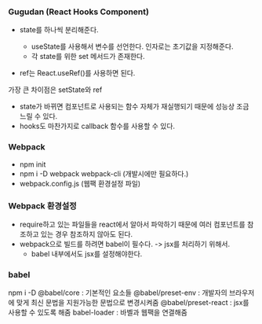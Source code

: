 ### Gugudan (React Hooks Component)

- state를 하나씩 분리해준다.

  - useState를 사용해서 변수를 선언한다. 인자로는 초기값을 지정해준다.
  - 각 state를 위한 set 메서드가 존재한다.

- ref는 React.useRef()를 사용하면 된다.

가장 큰 차이점은 setState와 ref

- state가 바뀌면 컴포넌트로 사용되는 함수 자체가 재실행되기 때문에 성능상 조금 느릴 수 있다.
- hooks도 마찬가지로 callback 함수를 사용할 수 있다.

### Webpack

- npm init
- npm i -D webpack webpack-cli (개발시에만 필요하다.)
- webpack.config.js (웹팩 환경설정 파일)

### Webpack 환경설정

- require하고 있는 파일들을 react에서 알아서 파악하기 때문에 여러 컴포넌트를 참조하고 있는 경우 참조하지 않아도 된다.
- webpack으로 빌드를 하려면 babel이 필수다. -> jsx를 처리하기 위해서.
  - babel 내부에서도 jsx를 설정해야한다.

### babel

npm i -D
@babel/core : 기본적인 요소들
@babel/preset-env : 개발자의 브라우저에 맞게 최신 문법을 지원가능한 문법으로 변경시켜줌
@babel/preset-react : jsx를 사용할 수 있도록 해줌
babel-loader : 바벨과 웹팩을 연결해줌
